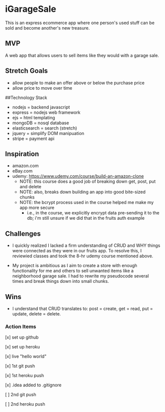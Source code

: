 # iGarageSale
This is an express ecommerce app where one person's used stuff can be sold and become another's new treasure.

## MVP
A web app that allows users to sell items like they would with a garage sale.

## Stretch Goals
* allow people to make an offer above or below the purchase price
* allow price to move over time

##Technology Stack
* nodejs = backend javascript
* express = nodejs web framework
* ejs = html templating
* mongoDB = nosql database
* elasticsearch = search (stretch)
* jquery = simplify DOM manipuation
* stripe = payment api


## Inspiration
* amazon.com
* eBay.com
* udemy: https://www.udemy.com/course/build-an-amazon-clone
    * NOTE: this course does a good job of breaking down get, post, put and delete
    * NOTE: also, breaks down building an app into good bite-sized chunks
    * NOTE: the bcrypt process used in the course helped me make my app more secure
      * i.e., in the course, we explicitly encrypt data pre-sending it to the db;
        i'm still unsure if we did that in the fruits auth example

## Challenges
* I quickly realized I lacked a firm understanding of CRUD and WHY things were 
  connected as they were in our fruits app. To resolve this, I reviewied classes and
  took the 8-hr udemy course mentioned above.

* My project is ambitious as I aim to create a store with enough functionality
  for me and others to sell unwanted items like a neighborhood garage sale. I had to
  rewrite my pseudocode several times and break things down into small chunks.


## Wins
* I understand that CRUD translates to: post = create, get = read, put = update, 
  delete = delete.



### Action Items
[x] set up github

[x] set up heroku

[x] live "hello world"

[x] 1st git push

[x] 1st heroku push

[x] .idea added to .gitignore

[ ] 2nd git push

[ ] 2nd heroku push


